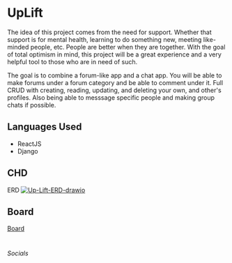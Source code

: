 # UpLift

  The idea of this project comes from the need for support. Whether that support is for mental health, learning to do something new, meeting like-minded people, etc. People are better when they are together. With the goal of total optimism in mind, this project will be a great experience and a very helpful tool to those who are in need of such.
  
   The goal is to combine a forum-like app and a chat app. You will be able to make forums under a forum category and be able to comment under it. Full CRUD with creating, reading, updating, and deleting your own, and other's profiles. Also being able to messsage specific people and making group chats if possible.


<h2>Languages Used</h2>
<ul>
  <li>ReactJS</li>
  <li>Django</li>
</ul>


<h2>CHD</h2>
<img src = "" label = "CHD" /

<h2>ERD</h2>
<a href="https://ibb.co/CHxDHHG"><img src="https://i.ibb.co/2kXHkk4/Up-Lift-ERD-drawio.png" alt="Up-Lift-ERD-drawio" border="0"></a>

<h2>Board</h2>
<a href="https://github.com/users/phicov/projects/3" target=”_blank”>Board</a>

#
<h6>Socials</h6>

